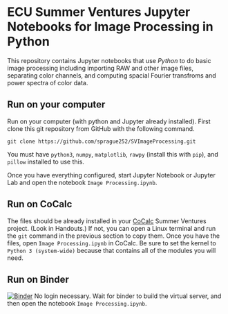 # ECU Summer Ventures Jupyter Notebooks for Image Processing in Python

This repository contains Jupyter notebooks that use *Python* to do basic image processing including importing RAW and other image files, separating color channels, and computing spacial Fourier transfroms and power spectra of color data.

## Run on your computer

Run on your computer (with python and Jupyter already installed). First clone this git repository from GitHub with the following command.
```
git clone https://github.com/sprague252/SVImageProcessing.git
```
You must have `python3`, `numpy`, `matplotlib`, `rawpy` (install this with `pip`), and `pillow` installed to use this. 

Once you have everything configured, start Jupyter Notebook or Jupyter Lab and open the notebook `Image Processing.ipynb`. 

## Run on CoCalc

The files should be already installed in your [CoCalc](https://cocalc.com) Summer Ventures project. (Look in Handouts.) If not, you can open a Linux terminal and run the `git` command in the previous section to copy them. Once you have the files, open `Image Processing.ipynb` in CoCalc. Be sure to set the kernel to `Python 3 (system-wide)` because that contains all of the modules you will need.

## Run on Binder

[![Binder](https://mybinder.org/badge_logo.svg)](https://mybinder.org/v2/gh/sprague252/SVImageProcessing/master) No login necessary. Wait for binder to build the virtual server, and then open the notebook `Image Processing.ipynb`.